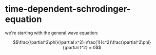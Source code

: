 # time-dependent-schrodinger-equation
 
we're starting with the general wave equation: 

$$\frac{\partial^2\phi}{\partial x^2}-\frac{1}{c^2}\frac{\partial^2\phi}{\partial t^2} = 0$$
